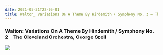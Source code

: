 ```yaml
---
date: 2021-05-31T22-05-01
title: Walton_ Variations On A Theme By Hindemith / Symphony No. 2 – The Cleveland Orchestra, George Szell
---
```

### Walton: Variations On A Theme By Hindemith / Symphony No. 2 – The Cleveland Orchestra, George Szell
[1]: https://www.discogs.com/release/7353505

[![](https://img.discogs.com/qYfBINpKpwtE3Uzk__H36l2X1bQ=/fit-in/600x618/filters:strip_icc():format(jpeg):mode_rgb():quality(90)/discogs-images/R-7353505-1622501090-3964.jpeg.jpg)][1]
